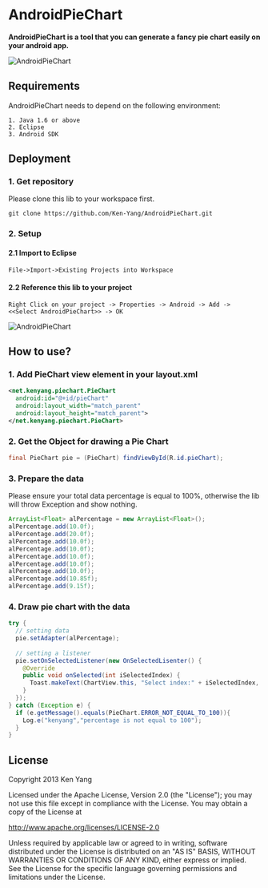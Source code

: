# AndroidPieChart

**AndroidPieChart is a tool that you can generate a fancy pie chart easily on your android app.**



![AndroidPieChart](https://dl.dropboxusercontent.com/u/13846584/screen.png "AndroidPieChart")  



## Requirements
AndroidPieChart needs to depend on the following environment:
    
    1. Java 1.6 or above
    2. Eclipse
    3. Android SDK

## Deployment

### 1. Get repository
Please clone this lib to your workspace first.

    git clone https://github.com/Ken-Yang/AndroidPieChart.git
    
### 2. Setup
#### 2.1 Import to Eclipse
    
    File->Import->Existing Projects into Workspace
    
#### 2.2 Reference this lib to your project
    
    Right Click on your project -> Properties -> Android -> Add -> <<Select AndroidPieChart>> -> OK

![AndroidPieChart](http://dl.dropbox.com/u/13846584/Screen%20Shot%202013-04-03%20at%206.12.54%20PM.png "AndroidPieChart")  


## How to use?

### 1. Add PieChart view element in your layout.xml
```XML
<net.kenyang.piechart.PieChart
  android:id="@+id/pieChart"
  android:layout_width="match_parent"
  android:layout_height="match_parent">
</net.kenyang.piechart.PieChart>
```

### 2. Get the Object for drawing a Pie Chart
```Java
final PieChart pie = (PieChart) findViewById(R.id.pieChart);
```

### 3. Prepare the data
Please ensure your total data percentage is equal to 100%, otherwise the lib will throw Exception and show nothing.
```Java
ArrayList<Float> alPercentage = new ArrayList<Float>();
alPercentage.add(10.0f);
alPercentage.add(20.0f);
alPercentage.add(10.0f);
alPercentage.add(10.0f);
alPercentage.add(10.0f);
alPercentage.add(10.0f);
alPercentage.add(10.0f);
alPercentage.add(10.85f);
alPercentage.add(9.15f);
```

### 4. Draw pie chart with the data
```Java
try {
  // setting data
  pie.setAdapter(alPercentage);
  
  // setting a listener 
  pie.setOnSelectedListener(new OnSelectedLisenter() {
    @Override
    public void onSelected(int iSelectedIndex) {
      Toast.makeText(ChartView.this, "Select index:" + iSelectedIndex, Toast.LENGTH_SHORT).show();
    }
  });  
} catch (Exception e) {
  if (e.getMessage().equals(PieChart.ERROR_NOT_EQUAL_TO_100)){
    Log.e("kenyang","percentage is not equal to 100");
  }
}
```

## License
Copyright 2013 Ken Yang
 
Licensed under the Apache License, Version 2.0 (the "License");
you may not use this file except in compliance with the License.
You may obtain a copy of the License at

  http://www.apache.org/licenses/LICENSE-2.0
    
Unless required by applicable law or agreed to in writing, software
distributed under the License is distributed on an "AS IS" BASIS,
WITHOUT WARRANTIES OR CONDITIONS OF ANY KIND, either express or implied.
See the License for the specific language governing permissions and
limitations under the License.



